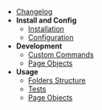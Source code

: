 - [Changelog](/changelog)
- **Install and Config**
    - [Installation](/install_config/installation)
    - [Configuration](/install_config/configuration)
- **Development**
    - [Custom Commands](/development/custom-commands)
    - [Page Objects](/development/page-objects)
- **Usage**
    - [Folders Structure](usage/folders)
    - [Tests](/usage/tests)
    - [Page Objects](/usage/page-objects)